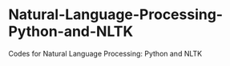# Natural-Language-Processing-Python-and-NLTK
Codes for Natural Language Processing: Python and NLTK

